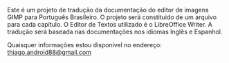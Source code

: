 Este é um projeto de tradução da documentação do editor de imagens GIMP para Português Brasileiro.
O projeto será constituido de um arquivo para cada capítulo.
O Editor de Textos utilizado é o LibreOffice Writer.
A tradução será baseada nas documentações nos idiomas Inglês e Espanhol.



Quaisquer informações estou disponível no endereço: thiago.android88@gmail.com
